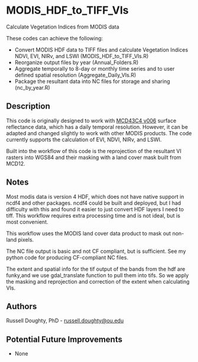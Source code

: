 # MODIS_HDF_to_TIFF_VIs

Calculate Vegetation Indices from MODIS data

These codes can achieve the following:

* Convert MODIS HDF data to TIFF files and calculate Vegetation Indices NDVI, EVI, NIRv, and LSWI (MODIS_HDF_to_TIFF_VIs.R)
* Reorganize output files by year (Annual_Folders.R)
* Aggregate temporally to 8-day or monthly time series and to user defined spatial resolution (Aggregate_Daily_VIs.R)
* Package the resultant data into NC files for storage and sharing (nc_by_year.R)

## Description

This code is originally designed to work with [MCD43C4 v006](https://lpdaac.usgs.gov/products/mcd43c4v006/) surface reflectance data, which has a daily temporal resolution. However, it can be adapted and changed slightly to work with other MODIS products. The code currently supports the calculation of EVI, NDVI, NIRv, and LSWI.

Built into the workflow of this code is the reprojection of the resultant VI rasters into WGS84 and their masking with a land cover mask built from MCD12.

## Notes

Most modis data is version 4 HDF, which does not have native support in ncdf4 and other packages. ncdf4 could be built and deployed, but I had difficulty with this and found it easier to just convert HDF layers I need to tiff. This workflow requires extra processing time and is not ideal, but is most convenient.

This workflow uses the MODIS land cover data product to mask out non-land pixels.

The NC file output is basic and not CF compliant, but is sufficient. See my python code for producing CF-compliant NC files.

The extent and spatial info for the tif output of the bands from the hdf are funky,and we use gdal_translate function to pull them into tifs. So we apply the masking and reprojection and correction of the extent when calculating VIs.

## Authors

Russell Doughty, PhD - russell.doughty@ou.edu

## Potential Future Improvements

* None

